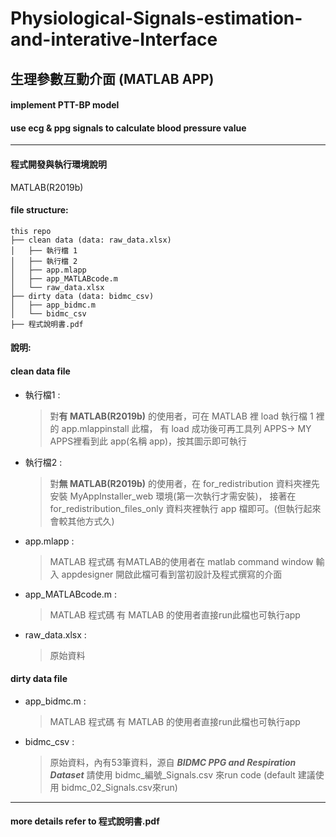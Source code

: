 # Physiological-Signals-estimation-and-interative-Interface
## 生理參數互動介面 (MATLAB APP)

#### implement PTT-BP model
#### use ecg & ppg signals to calculate blood pressure value
-------------------------------------------------------------------------------------------------------------------

#### 程式開發與執行環境說明 
MATLAB(R2019b)


#### file structure:
```
this repo
├── clean data (data: raw_data.xlsx)
│   ├── 執行檔 1
│   ├── 執行檔 2
│   ├── app.mlapp
│   ├── app_MATLABcode.m
│   └── raw_data.xlsx
├── dirty data (data: bidmc_csv)
│   ├── app_bidmc.m
│   └── bidmc_csv
├── 程式說明書.pdf
```

#### 說明: 
#### **clean data file**

- 執行檔1 : 
  > 對**有 MATLAB(R2019b)** 的使用者，可在 MATLAB 裡 load 執行檔 1 裡 的 app.mlappinstall 此檔，
  > 有 load 成功後可再工具列 APPS-> MY APPS裡看到此 app(名稱 app)，按其圖示即可執行
  
- 執行檔2 : 
  > 對**無 MATLAB(R2019b)** 的使用者，在 for_redistribution 資料夾裡先安裝 MyAppInstaller_web 環境(第一次執行才需安裝)，
  > 接著在 for_redistribution_files_only 資料夾裡執行 app 檔即可。(但執行起來會較其他方式久)
  
- app.mlapp : 
  > MATLAB 程式碼 
  > 有MATLAB的使用者在 matlab command window 輸入 appdesigner 開啟此檔可看到當初設計及程式撰寫的介面

- app_MATLABcode.m : 
  > MATLAB 程式碼 
  > 有 MATLAB 的使用者直接run此檔也可執行app
  
- raw_data.xlsx : 
  > 原始資料

  
#### **dirty data file**
- app_bidmc.m : 
  > MATLAB 程式碼 
  > 有 MATLAB 的使用者直接run此檔也可執行app

- bidmc_csv : 
  > 原始資料，內有53筆資料，源自 ***BIDMC PPG and Respiration Dataset***
  > 請使用 bidmc_編號_Signals.csv 來run code 
  > (default 建議使用 bidmc_02_Signals.csv來run)

  
-------------------------------------------------------------------------------------------------------------------
#### more details refer to 程式說明書.pdf
